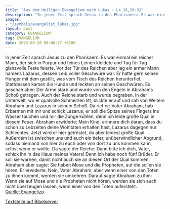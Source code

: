 ```yaml
---
title: "Aus dem Heiligen Evangelium nach Lukas - Lk 16,19-31"
description: "In jener Zeit sprach Jesus zu den Pharisäern: Es war einmal ein reicher Mann, der sich in Purpur und feines Leinen kleidete und Tag für Tag glanzvolle Feste feierte. Vor der Tür des Reichen aber lag ein armer Mann namens Lazarus, dessen Leib voller Geschwüre war. Er hätte gern se...."
images:
- "/symbols/evangelist_lukas.jpg"
layout: post
category: EVANGELIUM
tag: EVANGELIUM
date: 2025-09-28 08:00:27 +0100
---
```

In jener Zeit sprach Jesus zu den Pharisäern: Es war einmal ein reicher Mann, der sich in Purpur und feines Leinen kleidete und Tag für Tag glanzvolle Feste feierte.
Vor der Tür des Reichen aber lag ein armer Mann namens Lazarus, dessen Leib voller Geschwüre war.
Er hätte gern seinen Hunger mit dem gestillt, was vom Tisch des Reichen herunterfiel.<!--more--> Stattdessen kamen die Hunde und leckten an seinen Geschwüren.
Es geschah aber: Der Arme starb und wurde von den Engeln in Abrahams Schoß getragen. Auch der Reiche starb und wurde begraben.
In der Unterwelt, wo er qualvolle Schmerzen litt, blickte er auf und sah von Weitem Abraham und Lazarus in seinem Schoß.
Da rief er: Vater Abraham, hab Erbarmen mit mir und schick Lazarus; er soll die Spitze seines Fingers ins Wasser tauchen und mir die Zunge kühlen, denn ich leide große Qual in diesem Feuer.
Abraham erwiderte: Mein Kind, erinnere dich daran, dass du schon zu Lebzeiten deine Wohltaten erhalten hast, Lazarus dagegen nur Schlechtes. Jetzt wird er hier getröstet, du aber leidest große Qual.
Außerdem ist zwischen uns und euch ein tiefer, unüberwindlicher Abgrund, sodass niemand von hier zu euch oder von dort zu uns kommen kann, selbst wenn er wollte.
Da sagte der Reiche: Dann bitte ich dich, Vater, schick ihn in das Haus meines Vaters!
Denn ich habe noch fünf Brüder. Er soll sie warnen, damit nicht auch sie an diesen Ort der Qual kommen.
Abraham aber sagte: Sie haben Mose und die Propheten, auf die sollen sie hören.
Er erwiderte: Nein, Vater Abraham, aber wenn einer von den Toten zu ihnen kommt, werden sie umkehren.
Darauf sagte Abraham zu ihm: Wenn sie auf Mose und die Propheten nicht hören, werden sie sich auch nicht überzeugen lassen, wenn einer von den Toten aufersteht.<br>
[Quelle: Evangelizo](https://evangeliumtagfuertag.org/DE/gospel)

[Textstelle auf Bibelserver](https://www.bibleserver.com/EU/Lukas16,19-31)
